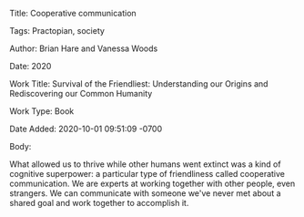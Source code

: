 Title:  Cooperative communication

Tags:   Practopian, society

Author: Brian Hare and Vanessa Woods

Date:   2020

Work Title: Survival of the Friendliest: Understanding our Origins and Rediscovering our Common Humanity

Work Type: Book

Date Added: 2020-10-01 09:51:09 -0700

Body: 

What allowed us to thrive while other humans went extinct was a kind of cognitive superpower: a particular type of friendliness called cooperative communication. We are experts at working together with other people, even strangers. We can communicate with someone we've never met about a shared goal and work together to accomplish it. 

